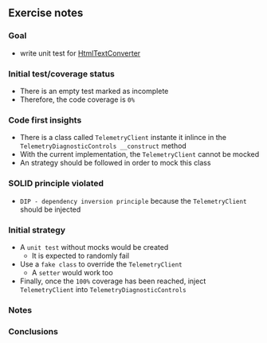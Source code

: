 ## Exercise notes
### Goal
- write unit test for [HtmlTextConverter](./src/TelemetrySystem/TelemetryDiagnosticControls.php)

### Initial test/coverage status
- There is an empty test marked as incomplete
- Therefore, the code coverage is `0%`

### Code first insights
- There is a class called `TelemetryClient` instante it inlince in the `TelemetryDiagnosticControls __construct` method
- With the current implementation, the `TelemetryClient` cannot be mocked
- An strategy should be followed in order to mock this class

### SOLID principle violated
- `DIP - dependency inversion principle` because the `TelemetryClient` should be injected

### Initial strategy
- A `unit test` without mocks would be created
    - It is expected to randomly fail
- Use a `fake class` to override the `TelemetryClient`
    - A `setter` would work too
- Finally, once the `100%` coverage has been reached, inject `TelemetryClient` into `TelemetryDiagnosticControls`

### Notes


### Conclusions
